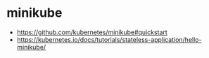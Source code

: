 # minikube

- https://github.com/kubernetes/minikube#quickstart
- https://kubernetes.io/docs/tutorials/stateless-application/hello-minikube/

<!--
https://github.com/kubernetes/minikube
https://kubernetes.io/docs/tutorials/stateless-application/hello-minikube/

http://dockone.io/article/3003

-->
